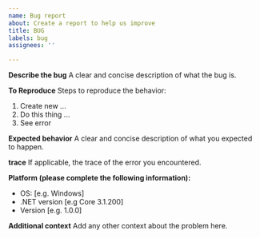 ```yaml
---
name: Bug report
about: Create a report to help us improve
title: BUG
labels: bug
assignees: ''

---
```


**Describe the bug**
A clear and concise description of what the bug is.

**To Reproduce**
Steps to reproduce the behavior:
1. Create new ...
2. Do this thing ...
3. See error

**Expected behavior**
A clear and concise description of what you expected to happen.

**trace**
If applicable, the trace of the error you encountered.

**Platform (please complete the following information):**
 - OS: [e.g. Windows]
 - .NET version [e.g Core 3.1.200]
 - Version [e.g. 1.0.0]


**Additional context**
Add any other context about the problem here.
